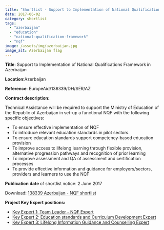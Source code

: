 ```yaml
---
title: "Shortlist - Support to Implementation of National Qualifications Framework in Azerbaijan"
date: 2017-06-02
category: shortlist
tags: 
  - "azerbaijan"
  - "education"
  - "national-qualification-framework"
  - "nqf"
image: /assets/img/azerbaijan.jpg
image_alt: Azerbaijan flag
---
```


**Title**: Support to Implementation of National Qualifications Framework in Azerbaijan

**Location**:Azerbaijan

**Reference**: EuropeAid/138339/DH/SER/AZ

**Contract description:**

Technical Assistance will be required to support the Ministry of Education of the Republic of Azerbaijan in set-up a functional NQF with the following specific objectives:

- To ensure effective implementation of NQF
- To introduce relevant education standards in pilot sectors
- To ensure education standards support competency-based education provision
- To improve access to lifelong learning through flexible provision, alternative progression pathways and recognition of prior learning
- To improve assessment and QA of assessment and certification processes
- To provide effective information and guidance for employers/sectors, providers and learners to use the NQF

**Publication date** of shortlist notice: 2 June 2017

Download: [138339 Azerbaijan - NQF shortlist](http://epm.lv/wp-content/uploads/2017/06/138339-Azerbaijan-NQF-shortlist.pdf)

**Project Key Expert positions:**

- [Key Expert 1: Team Leader - NQF Expert](http://epm.lv/team-leader-nqf-expert/)
- [Key Expert 2: Education standards and Curriculum Development Expert](http://epm.lv/key-expert-2-education-standards-and-curriculum-development-expert/)
- [Key Expert 3: Lifelong Information Guidance and Counselling Expert](http://epm.lv/key-expert-3-lifelong-information-guidance-and-counselling-expert/)
